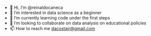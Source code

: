 - 👋 Hi, I’m @reinaldocaneca
- 👀 I’m interested in data science as a beginner
- 🌱 I’m currently learning code under the first steps
- 💞️ I’m looking to collaborate on data analysis on educational policies
- 📫 How to reach me dacostajr@gmail.com

<!---
reinaldocaneca/reinaldocaneca is a ✨ special ✨ repository because its `README.md` (this file) appears on your GitHub profile.
You can click the Preview link to take a look at your changes.
--->
